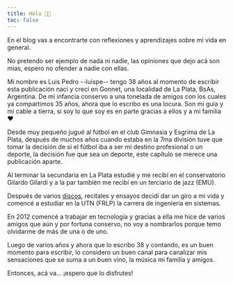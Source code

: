 ```yaml
---
title: Hola 👋🏼
toc: false
---
```


En el blog vas a encontrarte con reflexiones y aprendizajes sobre mi vida en general.

No pretendo ser ejemplo de nada ni nadie, las opiniones que dejo acá son mías, espero no ofender a nadie con ellas.

Mi nombre es Luis Pedro --luispe-- tengo 38 años al momento de escribir esta publicación nací y 
crecí en Gonnet, una localidad de La Plata, BsAs, Argentina. 
De mi infancia conservo a una tonelada de amigos con los cuales ya compartimos 35 años, ahora que lo escribo es una locura.
Son mi guía y mi cable a tierra, si soy lo que soy es en parte gracias a ellos y a mi familia :heart:

Desde muy pequeño jugué al fútbol en el club Gimnasia y Esgrima de La Plata, después de muchos años cuando estaba en
la 7ma división tuve que tomar la decisión de si el fútbol iba a ser mi destino profesional o un deporte, la decisión fue
que sea un deporte, este capítulo se merece una publicación aparte.

Al terminar la secundaria en La Plata estudié y me recibí en el conservatorio Gilardo Gilardi y a la par también me recibí
en un terciario de jazz (EMU).

Después de varios [discos](https://open.spotify.com/artist/4uWML0AUa4iRuvb5jiZYTg?si=d7wHhM_wT1mS0_zxcnNqpQ), recitales y
ensayos decidí dar un giro a mi vida y comencé a estudiar en la UTN (FRLP) la carrera de ingeniería en sistemas.

En 2012 comencé a trabajar en tecnología y gracias a ella me hice de varios amigos que aún y por fortuna conservo, no 
voy a nombrarlos porque temo olvidarme de más de una o de uno.

Luego de varios años y ahora que lo escribo 38 y contando, es un buen momento para escribir, lo considero un buen canal 
para canalizar mis sensaciones que se suma a un buen vino, la música mi familia y amigos.

Entonces, acá va... ¡espero que lo disfrutes!
